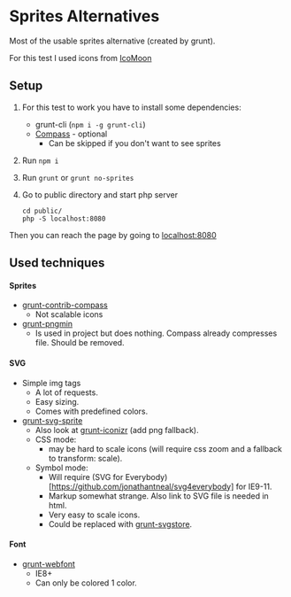 # Sprites Alternatives
Most of the usable sprites alternative (created by grunt).

For this test I used icons from [IcoMoon](https://github.com/Keyamoon/IcoMoon-Free)

## Setup
1. For this test to work you have to install some dependencies:
   * grunt-cli (`npm i -g grunt-cli`)
   * [Compass](http://compass-style.org/install/) - optional
     * Can be skipped if you don't want to see sprites

2. Run `npm i`
3. Run `grunt` or `grunt no-sprites`
4. Go to public directory and start php server

       cd public/
       php -S localhost:8080

Then you can reach the page by going to [localhost:8080](http://localhost:8080)

## Used techniques

#### Sprites
* [grunt-contrib-compass](https://www.npmjs.com/package/grunt-contrib-compass)
  * Not scalable icons
* [grunt-pngmin](https://www.npmjs.com/package/grunt-pngmin)
  * Is used in project but does nothing. Compass already compresses file. Should be removed.

#### SVG
* Simple img tags
  * A lot of requests.
  * Easy sizing.
  * Comes with predefined colors.
* [grunt-svg-sprite](https://www.npmjs.com/package/grunt-svg-sprite)
  * Also look at [grunt-iconizr](https://www.npmjs.com/package/grunt-iconizr) (add png fallback).
  * CSS mode:
    * may be hard to scale icons (will require css zoom and a fallback to transform: scale).
  * Symbol mode:
    * Will require (SVG for Everybody)[https://github.com/jonathantneal/svg4everybody] for IE9-11.
    * Markup somewhat strange. Also link to SVG file is needed in html.
    * Very easy to scale icons.
    * Could be replaced with [grunt-svgstore](https://www.npmjs.com/package/grunt-svgstore).

#### Font
* [grunt-webfont](https://www.npmjs.com/package/grunt-webfont)
  * IE8+
  * Can only be colored 1 color.